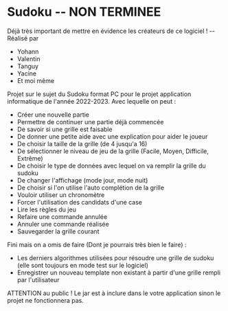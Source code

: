 # Sudoku -- NON TERMINEE
Déjà très important de mettre en évidence les créateurs de ce logiciel ! 
-- Réalisé par
  - Yohann
  - Valentin
  - Tanguy
  - Yacine
  - Et moi même

Projet sur le sujet du Sudoku format PC pour le projet application informatique de l'année 2022-2023. Avec lequelle on peut : 
  - Créer une nouvelle partie
  - Permettre de continuer une partie déjà commencée
  - De savoir si une grille est faisable
  - De donner une petite aide avec une explication pour aider le joueur
  - De choisir la taille de la grille (de 4 jusqu'a 16)
  - De sélectionner le niveau de jeu de la grille (Facile, Moyen, Difficile, Extrême)
  - De choisir le type de données avec lequel on va remplir la grille du sudoku
  - De changer l'affichage (mode jour, mode nuit)
  - De choisir si l'on utilise l'auto complétion de la grille
  - Vouloir utiliser un chronomètre
  - Forcer l'utilisation des candidats d'une case
  - Lire les règles du jeu
  - Refaire une commande annulée
  - Annuler une commande réalisée
  - Sauvegarder la grille courant

Fini mais on a omis de faire (Dont je pourrais très bien le faire) : 
  - Les derniers algorithmes utilisées pour résoudre une grille de sudoku (elle sont toujours en mode test sur le logiciel)
  - Enregistrer un nouveau template non existant à partir d'une grille rempli par l'utilisateur

ATTENTION au public ! 
Le jar est à inclure dans le votre application sinon le projet ne fonctionnera pas. 
